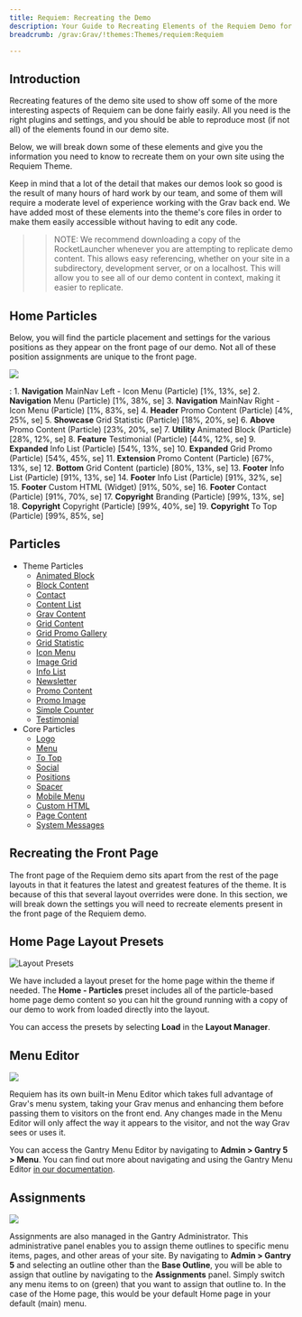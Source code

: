 ```yaml
---
title: Requiem: Recreating the Demo
description: Your Guide to Recreating Elements of the Requiem Demo for Grav
breadcrumb: /grav:Grav/!themes:Themes/requiem:Requiem

---
```


Introduction
-----

Recreating features of the demo site used to show off some of the more interesting aspects of Requiem can be done fairly easily. All you need is the right plugins and settings, and you should be able to reproduce most (if not all) of the elements found in our demo site.

Below, we will break down some of these elements and give you the information you need to know to recreate them on your own site using the Requiem Theme.

Keep in mind that a lot of the detail that makes our demos look so good is the result of many hours of hard work by our team, and some of them will require a moderate level of experience working with the Grav back end. We have added most of these elements into the theme's core files in order to make them easily accessible without having to edit any code.

>> NOTE: We recommend downloading a copy of the RocketLauncher whenever you are attempting to replicate demo content. This allows easy referencing, whether on your site in a subdirectory, development server, or on a localhost. This will allow you to see all of our demo content in context, making it easier to replicate.

Home Particles
-----

Below, you will find the particle placement and settings for the various positions as they appear on the front page of our demo. Not all of these position assignments are unique to the front page.

![](assets/requiem2.jpeg)

:   1. **Navigation** MainNav Left - Icon Menu (Particle) [1%, 13%, se]
    2. **Navigation** Menu (Particle) [1%, 38%, se]
    3. **Navigation** MainNav Right - Icon Menu (Particle) [1%, 83%, se]
    4. **Header** Promo Content (Particle) [4%, 25%, se]
    5. **Showcase** Grid Statistic (Particle) [18%, 20%, se]
    6. **Above** Promo Content (Particle) [23%, 20%, se]
    7. **Utility** Animated Block (Particle) [28%, 12%, se]
    8. **Feature** Testimonial (Particle) [44%, 12%, se]
    9. **Expanded** Info List (Particle) [54%, 13%, se]
    10. **Expanded** Grid Promo (Particle) [54%, 45%, se]
    11. **Extension** Promo Content (Particle) [67%, 13%, se]
    12. **Bottom** Grid Content (particle) [80%, 13%, se]
    13. **Footer** Info List (Particle) [91%, 13%, se]
    14. **Footer** Info List (Particle) [91%, 32%, se]
    15. **Footer** Custom HTML (Widget) [91%, 50%, se]
    16. **Footer** Contact (Particle) [91%, 70%, se]
    17. **Copyright** Branding (Particle) [99%, 13%, se]
    18. **Copyright** Copyright (Particle) [99%, 40%, se]
    19. **Copyright** To Top (Particle) [99%, 85%, se]

Particles
----- 

* Theme Particles
    - [Animated Block](particle_animatedblock.md)
    - [Block Content](particle_block.md)
    - [Contact](particle_contact.md)
    - [Content List](particle_contentlist.md)
    - [Grav Content](particle_grav.md)
    - [Grid Content](particle_gridcontent.md)
    - [Grid Promo Gallery](particle_gridpromogallery.md)
    - [Grid Statistic](particle_grid.md)
    - [Icon Menu](particle_iconmenu.md)
    - [Image Grid](particle_image.md)
    - [Info List](particle_info.md)
    - [Newsletter](particle_newsletter.md)
    - [Promo Content](particle_promocontent.md)
    - [Promo Image](particle_promoimage.md)
    - [Simple Counter](particle_simplecounter.md)
    - [Testimonial](particle_testimonial.md)
* Core Particles 
    - [Logo](http://docs.gantry.org/gantry5/particles/logo)
    - [Menu](http://docs.gantry.org/gantry5/particles/menu-control)
    - [To Top](http://docs.gantry.org/gantry5/particles/to-top)
    - [Social](http://docs.gantry.org/gantry5/particles/social)
    - [Positions](http://docs.gantry.org/gantry5/particles/position)
    - [Spacer](http://docs.gantry.org/gantry5/particles/spacer)
    - [Mobile Menu](http://docs.gantry.org/gantry5/particles/mobile-menu)
    - [Custom HTML](http://docs.gantry.org/gantry5/particles/custom-html)
    - [Page Content](http://docs.gantry.org/gantry5/particles/page-content)
    - [System Messages](http://docs.gantry.org/gantry5/particles/system-messages)


Recreating the Front Page
-----

The front page of the Requiem demo sits apart from the rest of the page layouts in that it features the latest and greatest features of the theme. It is because of this that several layout overrides were done. In this section, we will break down the settings you will need to recreate elements present in the front page of the Requiem demo.

Home Page Layout Presets
-----

![Layout Presets](assets/layout_presets.jpeg)

We have included a layout preset for the home page within the theme if needed. The **Home - Particles** preset includes all of the particle-based home page demo content so you can hit the ground running with a copy of our demo to work from loaded directly into the layout.

You can access the presets by selecting **Load** in the **Layout Manager**.

Menu Editor
-----

![](assets/menu_1.jpeg)

Requiem has its own built-in Menu Editor which takes full advantage of Grav's menu system, taking your Grav menus and enhancing them before passing them to visitors on the front end. Any changes made in the Menu Editor will only affect the way it appears to the visitor, and not the way Grav sees or uses it.

You can access the Gantry Menu Editor by navigating to **Admin > Gantry 5 > Menu**. You can find out more about navigating and using the Gantry Menu Editor [in our documentation](http://docs.gantry.org/gantry5/configure/menu-editor).

Assignments
-----

![](assets/assignments_1.jpeg)

Assignments are also managed in the Gantry Administrator. This administrative panel enables you to assign theme outlines to specific menu items, pages, and other areas of your site. By navigating to **Admin > Gantry 5** and selecting an outline other than the **Base Outline**, you will be able to assign that outline by navigating to the **Assignments** panel. Simply switch any menu items to on (green) that you want to assign that outline to. In the case of the Home page, this would be your default Home page in your default (main) menu.
